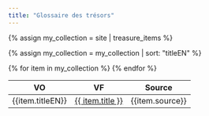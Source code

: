 ```yaml
---
title: "Glossaire des trésors"
---
```


{% assign my_collection = site | treasure_items %}

{% assign my_collection = my_collection | sort: "titleEN" %}
 
<table class="table table-sm table-striped table-hover">
    <thead class="thead-light">
      <tr>
          <th>VO</th>
          <th>VF</th>
          <th>Source</th>
      </tr>
    </thead>
    <tbody>
      {% for item in my_collection %}
      <tr>
          <td>{{item.titleEN}}</td>
          <td><a href="{{ item.url }}">{{ item.title }}</a></td>
          <td>{{item.source}}</td>
      </tr>
      {% endfor %}
    </tbody>
</table>